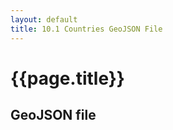 ```yaml
---
layout: default
title: 10.1 Countries GeoJSON File
---
```


<h1 class="section-title">{{page.title}}</h1>

<h2 class="section-subtitle">GeoJSON file</h2>

<div>
    <pre id="json"></pre>
</div>

<script type="text/javascript">

    var geoJsonUrl = '{{site.baseurl}}/chapter10/data/countries.geojson';

    d3.json(geoJsonUrl, function(error, geodata) {

        // Handles errors getting and parsing the data
        if (error) { return error; }

        // Dumps the content of the GeoJSON file in the pre element
        d3.select('pre#json').html(JSON.stringify(geodata, null, 4));
    });
</script>
